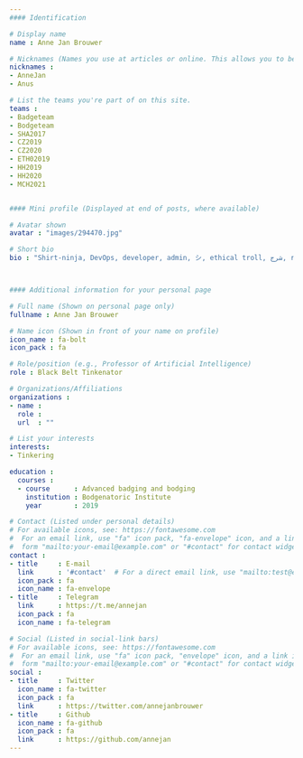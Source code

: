 ```yaml
---
#### Identification

# Display name
name : Anne Jan Brouwer

# Nicknames (Names you use at articles or online. This allows you to be linked at articles.)
nicknames :
- AnneJan
- Anus

# List the teams you're part of on this site.
teams :
- Badgeteam
- Bodgeteam
- SHA2017
- CZ2019
- CZ2020
- ETH02019
- HH2019
- HH2020
- MCH2021


#### Mini profile (Displayed at end of posts, where available)

# Avatar shown
avatar : "images/294470.jpg"

# Short bio
bio : "Shirt-ninja, DevOps, developer, admin, シ, ethical troll, شرج, retweetcanon!"



#### Additional information for your personal page

# Full name (Shown on personal page only)
fullname : Anne Jan Brouwer

# Name icon (Shown in front of your name on profile)
icon_name : fa-bolt
icon_pack : fa

# Role/position (e.g., Professor of Artificial Intelligence)
role : Black Belt Tinkenator

# Organizations/Affiliations
organizations :
- name :
  role :
  url  : ""

# List your interests
interests:
- Tinkering

education :
  courses :
  - course      : Advanced badging and bodging
    institution : Bodgenatoric Institute
    year        : 2019

# Contact (Listed under personal details)
# For available icons, see: https://fontawesome.com
#  For an email link, use "fa" icon pack, "fa-envelope" icon, and a link in the
#  form "mailto:your-email@example.com" or "#contact" for contact widget.
contact :
- title     : E-mail
  link      : '#contact'  # For a direct email link, use "mailto:test@example.org".
  icon_pack : fa
  icon_name : fa-envelope
- title     : Telegram
  link      : https://t.me/annejan
  icon_pack : fa
  icon_name : fa-telegram

# Social (Listed in social-link bars)
# For available icons, see: https://fontawesome.com
#  For an email link, use "fa" icon pack, "envelope" icon, and a link in the
#  form "mailto:your-email@example.com" or "#contact" for contact widget.
social :
- title     : Twitter
  icon_name : fa-twitter
  icon_pack : fa
  link      : https://twitter.com/annejanbrouwer
- title     : Github
  icon_name : fa-github
  icon_pack : fa
  link      : https://github.com/annejan
---
```

